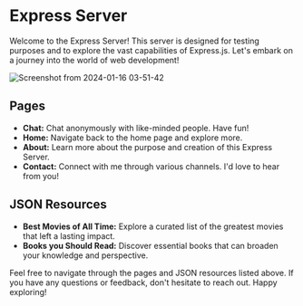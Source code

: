 # Express Server

Welcome to the Express Server! This server is designed for testing purposes and to explore the vast capabilities of Express.js. Let's embark on a journey into the world of web development!

![Screenshot from 2024-01-16 03-51-42](https://github.com/ABHIGYAN-MOHANTA/Express-Server-for-Testing/assets/110360901/54e6fd17-48ee-4e51-9682-103549627cce)



## Pages

- **Chat:** Chat anonymously with like-minded people. Have fun!
- **Home:** Navigate back to the home page and explore more.
- **About:** Learn more about the purpose and creation of this Express Server.
- **Contact:** Connect with me through various channels. I'd love to hear from you!

## JSON Resources

- **Best Movies of All Time:** Explore a curated list of the greatest movies that left a lasting impact.
- **Books you Should Read:** Discover essential books that can broaden your knowledge and perspective.

Feel free to navigate through the pages and JSON resources listed above. If you have any questions or feedback, don't hesitate to reach out. Happy exploring!
